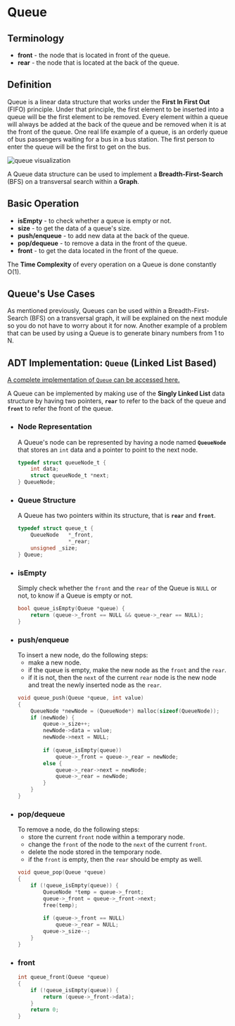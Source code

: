 # Queue
## Terminology
* **front** - the node that is located in front of the queue.
* **rear** - the node that is located at the back of the queue.

## Definition
Queue is a linear data structure that works under the **First In First Out** (FIFO) principle. Under that principle, the first element to be inserted into a queue will be the first element to be removed. Every element within a queue will always be added at the back of the queue and be removed when it is at the front of the queue. One real life example of a queue, is an orderly queue of bus passengers waiting for a bus in a bus station. The first person to enter the queue will be the first to get on the bus.

![queue visualization](https://raw.githubusercontent.com/wiki/AlproITS/StrukturData/img/m1-2.png)

A Queue data structure can be used to implement a **Breadth-First-Search** (BFS) on a transversal search within a **Graph**.

## Basic Operation
* **isEmpty** - to check whether a queue is empty or not.
* **size** - to get the data of a queue's size.
* **push/enqueue** - to add new data at the back of the queue.
* **pop/dequeue** - to remove a data in the front of the queue.
* **front** - to get the data located in the front of the queue.

The **Time Complexity** of every operation on a Queue is done constantly O(1).

## Queue's Use Cases
As mentioned previously, Queues can be used within a Breadth-First-Search (BFS) on a transversal graph, it will be explained on the next module so you do not have to worry about it for now. Another example of a problem that can be used by using a Queue is to generate binary numbers from 1 to N.

## ADT Implementation: `Queue` (Linked List Based)
[A complete implementation of `Queue` can be accessed here.](https://github.com/AlproITS/StrukturData/)

A Queue can be implemented by making use of the **Singly Linked List** data structure by having two pointers, **`rear`** to refer to the back of the queue and **`front`** to refer the front of the queue.
* ### Node Representation
  A Queue's node can be represented by having a node named **`QueueNode`** that stores an `int` data and a pointer to point to the next node.
  ```c
  typedef struct queueNode_t {
      int data;
      struct queueNode_t *next;
  } QueueNode;
  ```
* ### Queue Structure
  A Queue has two pointers within its structure, that is **`rear`** and **`front`**.
  ```c
  typedef struct queue_t {
      QueueNode   *_front, 
                  *_rear;
      unsigned _size;
  } Queue;
  ```
* ### isEmpty
  Simply check whether the `front` and the `rear` of the Queue is `NULL` or not, to know if a Queue is empty or not.
  ```c
  bool queue_isEmpty(Queue *queue) {
      return (queue->_front == NULL && queue->_rear == NULL);
  }
  ```
* ### push/enqueue
  To insert a new node, do the following steps:
  * make a new node.
  * if the queue is empty, make the new node as the `front` and the `rear`.
  * if it is not, then the `next` of the current `rear` node is the new node and treat the newly inserted node as the `rear`.
  ```c
  void queue_push(Queue *queue, int value)
  {
      QueueNode *newNode = (QueueNode*) malloc(sizeof(QueueNode));
      if (newNode) {
          queue->_size++;
          newNode->data = value;
          newNode->next = NULL;
        
          if (queue_isEmpty(queue))                 
              queue->_front = queue->_rear = newNode;
          else {
              queue->_rear->next = newNode;
              queue->_rear = newNode;
          }
      }
  }
  ```
* ### pop/dequeue
  To remove a node, do the following steps:
  * store the current `front` node within a temporary node.
  * change the `front` of the node to the `next` of the current `front`.
  * delete the node stored in the temporary node.
  * if the `front` is empty, then the `rear` should be empty as well.
  ```c
  void queue_pop(Queue *queue)
  {
      if (!queue_isEmpty(queue)) {
          QueueNode *temp = queue->_front;
          queue->_front = queue->_front->next;
          free(temp);
        
          if (queue->_front == NULL)
              queue->_rear = NULL;
          queue->_size--;
      } 
  }
  ```
* ### front
  ```c
  int queue_front(Queue *queue)
  {
      if (!queue_isEmpty(queue)) {
          return (queue->_front->data);
      }
      return 0;
  }
  ```